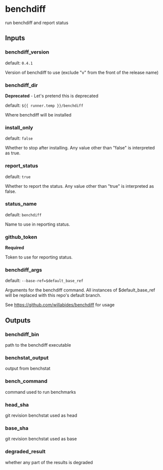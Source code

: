 # benchdiff

run benchdiff and report status

## Inputs

### benchdiff_version

default: `0.4.1`

Version of benchdiff to use (exclude "v" from the front of the release name)

### benchdiff_dir

__Deprecated__ - Let's pretend this is deprecated

default: `${{ runner.temp }}/benchdiff`

Where benchdiff will be installed

### install_only

default: `false`

Whether to stop after installing. Any value other than "false" is interpreted as true.

### report_status

default: `true`

Whether to report the status. Any value other than "true" is interpreted as false.

### status_name

default: `benchdiff`

Name to use in reporting status.

### github_token

__Required__

Token to use for reporting status.

### benchdiff_args

default: `--base-ref=$default_base_ref`

Arguments for the benchdiff command.
All instances of $default_base_ref will be replaced with this repo's default branch.

See https://github.com/willabides/benchdiff for usage


## Outputs

### benchdiff_bin

path to the benchdiff executable

### benchstat_output

output from benchstat

### bench_command

command used to run benchmarks

### head_sha

git revision benchstat used as head

### base_sha

git revision benchstat used as base

### degraded_result

whether any part of the results is degraded
